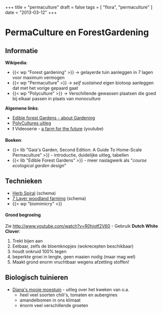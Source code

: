 +++
title = "permaculture"
draft = false
tags = [
    "flora",
    "permaculture"
]
date = "2013-03-12"
+++
# PermaCulture en ForestGardening 

## Informatie 

**Wikipedia**:

  * {{< wp "Forest gardening" >}} -> gelayerde tuin aanleggen in 7 lagen voor maximum vermogen
  * {{< wp "Permaculture" >}} -> *self sustained* eigen biotoop aanleggen dat met het vorige gepaard gaat
  * {{< wp "Polyculture" >}} -> Verschillende gewassen plaatsen die goed bij elkaar passen in plaats van *monoculture*

**Algemene links**:

  * [Edible forest Gardens - about Gardening](http://www.edibleforestgardens.com/about_gardening)
  * [PolyCultures uitleg](http://web.me.com/blueheron55/NAC_Site/PolyCultures.html)
  * :exclamation: Videoserie - [a farm for the future](http://www.youtube.com/watch?v=xShCEKL-mQ8) (youtube)

**Boeken**:

  * {{< lib "Gaia's Garden, Second Edition: A Guide To Home-Scale Permaculture" >}} - introductie, duidelijke uitleg, tabellen
  * {{< lib "Edible Forest Gardens" >}} - meer naslagwerk als "*course ecological garden design*"

## Technieken 

  * [Herb Spiral](http://upload.wikimedia.org/wikipedia/commons/3/35/Herb_spiral.svg) (schema)
  * [7 Layer woodland farming](http://upload.wikimedia.org/wikipedia/commons/2/27/Forgard2-003.gif) (schema)
  * {{< wp "biomimicry" >}}

#### Grond begroeïng 

Zie http://www.youtube.com/watch?v=R0hiotf2V60 - Gebruik **Dutch White Clover**:

  1. Trekt bijen aan
  2. Eetbaar, zelfs de bloemknopjes (wokrecepten beschikbaar)
  3. houdt onkruid 100% tegen
  4. beperkte groei in lengte, geen maaien nodig (maar mag wel)
  5. Maakt grond enorm vruchtbaar wegens afzetting stoffen! 

## Biologisch tuinieren 

  * [Diana's mooie moestuin](http://www.freewebs.com/ruudendiana/) - uitleg over het kweken van o.a.
    * heel veel soorten chili's, tomaten en aubergines
    * amandelbomen in ons klimaat
    * énorm veel verschillende groeten
